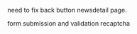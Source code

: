 <!-- news detail -->

need to fix back button newsdetail page.

<!-- schedule appointment -->

form submission and validation
recaptcha
